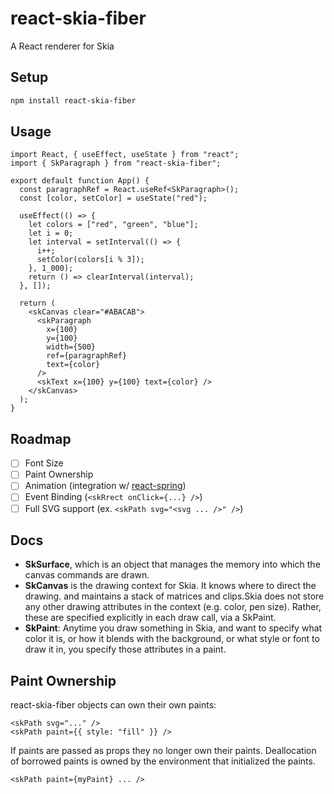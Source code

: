 # react-skia-fiber

A React renderer for Skia

## Setup

```bash
npm install react-skia-fiber
```

## Usage

```tsx
import React, { useEffect, useState } from "react";
import { SkParagraph } from "react-skia-fiber";

export default function App() {
  const paragraphRef = React.useRef<SkParagraph>();
  const [color, setColor] = useState("red");

  useEffect(() => {
    let colors = ["red", "green", "blue"];
    let i = 0;
    let interval = setInterval(() => {
      i++;
      setColor(colors[i % 3]);
    }, 1_000);
    return () => clearInterval(interval);
  }, []);

  return (
    <skCanvas clear="#ABACAB">
      <skParagraph
        x={100}
        y={100}
        width={500}
        ref={paragraphRef}
        text={color}
      />
      <skText x={100} y={100} text={color} />
    </skCanvas>
  );
}
```

## Roadmap

- [ ] Font Size
- [ ] Paint Ownership
- [ ] Animation (integration w/ [react-spring](https://github.com/pmndrs/react-spring))
- [ ] Event Binding (`<skRrect onClick={...} />`)
- [ ] Full SVG support (ex. `<skPath svg="<svg ... />" />`)

## Docs

- **SkSurface**, which is an object that manages the memory into which the canvas commands are drawn.
- **SkCanvas** is the drawing context for Skia. It knows where to direct the drawing. and maintains a stack of matrices and clips.Skia does not store any other drawing attributes in the context (e.g. color, pen size). Rather, these are specified explicitly in each draw call, via a SkPaint.
- **SkPaint**: Anytime you draw something in Skia, and want to specify what color it is, or how it blends with the background, or what style or font to draw it in, you specify those attributes in a paint.

## Paint Ownership

react-skia-fiber objects can own their own paints:

```tsx
<skPath svg="..." />
<skPath paint={{ style: "fill" }} />
```

If paints are passed as props they no longer own their paints. Deallocation of borrowed paints is owned by the environment that initialized the paints.

```tsx
<skPath paint={myPaint} ... />
```
